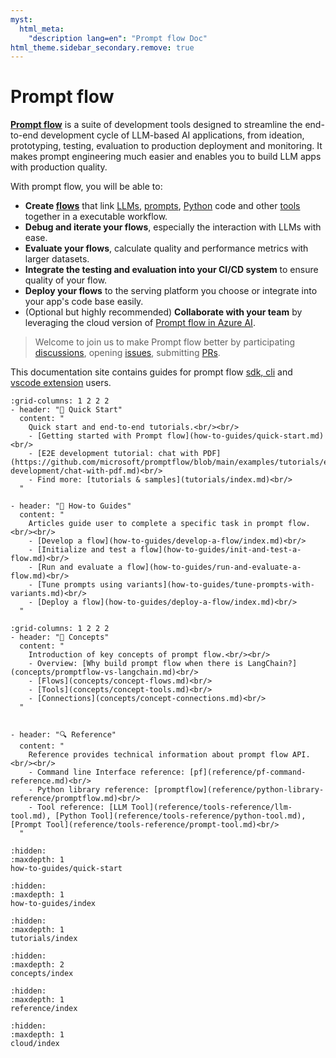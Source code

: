 ```yaml
---
myst:
  html_meta:
    "description lang=en": "Prompt flow Doc"
html_theme.sidebar_secondary.remove: true
---
```


# Prompt flow

[**Prompt flow**](https://github.com/microsoft/promptflow) is a suite of development tools designed to streamline the end-to-end development cycle of LLM-based AI applications, from ideation, prototyping, testing, evaluation to production deployment and monitoring. It makes prompt engineering much easier and enables you to build LLM apps with production quality. 

With prompt flow, you will be able to: 

- **Create [flows](./concepts/concept-flows.md)** that link [LLMs](./reference/tools-reference/llm-tool.md), [prompts](./reference/tools-reference/prompt-tool.md), [Python](./reference/tools-reference/python-tool.md) code and other [tools](./concepts/concept-tools.md) together in a executable workflow. 
- **Debug and iterate your flows**, especially the interaction with LLMs with ease.
- **Evaluate your flows**, calculate quality and performance metrics with larger datasets.
- **Integrate the testing and evaluation into your CI/CD system** to ensure quality of your flow.
- **Deploy your flows** to the serving platform you choose or integrate into your app's code base easily.
- (Optional but highly recommended) **Collaborate with your team** by leveraging the cloud version of [Prompt flow in Azure AI](https://learn.microsoft.com/en-us/azure/machine-learning/prompt-flow/overview-what-is-prompt-flow?view=azureml-api-2).

> Welcome to join us to make Prompt flow better by
> participating [discussions](https://github.com/microsoft/promptflow/discussions),
> opening [issues](https://github.com/microsoft/promptflow/issues/new/choose),
> submitting [PRs](https://github.com/microsoft/promptflow/pulls).

This documentation site contains guides for prompt flow [sdk, cli](https://pypi.org/project/promptflow/) and [vscode extension](https://marketplace.visualstudio.com/items?itemName=prompt-flow.prompt-flow) users.

```{gallery-grid}
:grid-columns: 1 2 2 2
- header: "🚀 Quick Start"
  content: "
    Quick start and end-to-end tutorials.<br/><br/>
    - [Getting started with Prompt flow](how-to-guides/quick-start.md)<br/>
    - [E2E development tutorial: chat with PDF](https://github.com/microsoft/promptflow/blob/main/examples/tutorials/e2e-development/chat-with-pdf.md)<br/>
    - Find more: [tutorials & samples](tutorials/index.md)<br/>
  "

- header: "📒 How-to Guides"
  content: "
    Articles guide user to complete a specific task in prompt flow.<br/><br/>
    - [Develop a flow](how-to-guides/develop-a-flow/index.md)<br/>
    - [Initialize and test a flow](how-to-guides/init-and-test-a-flow.md)<br/>
    - [Run and evaluate a flow](how-to-guides/run-and-evaluate-a-flow.md)<br/>
    - [Tune prompts using variants](how-to-guides/tune-prompts-with-variants.md)<br/>
    - [Deploy a flow](how-to-guides/deploy-a-flow/index.md)<br/>
  "
```

```{gallery-grid}
:grid-columns: 1 2 2 2
- header: "📑 Concepts"
  content: "
    Introduction of key concepts of prompt flow.<br/><br/>
    - Overview: [Why build prompt flow when there is LangChain?](concepts/promptflow-vs-langchain.md)<br/>
    - [Flows](concepts/concept-flows.md)<br/>
    - [Tools](concepts/concept-tools.md)<br/>
    - [Connections](concepts/concept-connections.md)<br/>
  "


- header: "🔍 Reference"
  content: "
    Reference provides technical information about prompt flow API.<br/><br/>
    - Command line Interface reference: [pf](reference/pf-command-reference.md)<br/>
    - Python library reference: [promptflow](reference/python-library-reference/promptflow.md)<br/>
    - Tool reference: [LLM Tool](reference/tools-reference/llm-tool.md), [Python Tool](reference/tools-reference/python-tool.md), [Prompt Tool](reference/tools-reference/prompt-tool.md)<br/>
  "
```

```{toctree}
:hidden:
:maxdepth: 1
how-to-guides/quick-start
```

```{toctree}
:hidden:
:maxdepth: 1
how-to-guides/index
```

```{toctree}
:hidden:
:maxdepth: 1
tutorials/index
```

```{toctree}
:hidden:
:maxdepth: 2
concepts/index
```

```{toctree}
:hidden:
:maxdepth: 1
reference/index
```

```{toctree}
:hidden:
:maxdepth: 1
cloud/index
```
